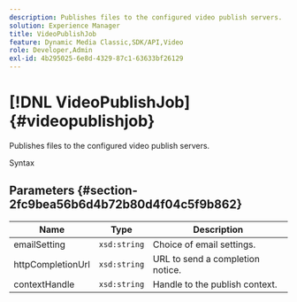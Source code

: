 ```yaml
---
description: Publishes files to the configured video publish servers.
solution: Experience Manager
title: VideoPublishJob
feature: Dynamic Media Classic,SDK/API,Video
role: Developer,Admin
exl-id: 4b295025-6e8d-4329-87c1-63633bf26129
---
```

# [!DNL VideoPublishJob]{#videopublishjob}

Publishes files to the configured video publish servers.

 Syntax 

## Parameters {#section-2fc9bea56b6d4b72b80d4f04c5f9b862}

|  Name  | Type  | Description  |
|---|---|---|
|  emailSetting  | `xsd:string`  | Choice of email settings.  |
|  httpCompletionUrl  | `xsd:string`  | URL to send a completion notice.  |
|  contextHandle  | `xsd:string`  | Handle to the publish context.  |
